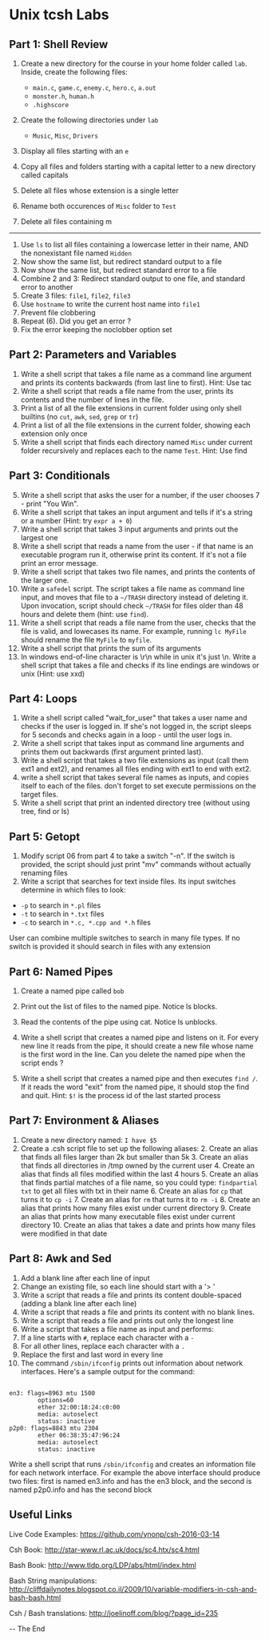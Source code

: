 # Unix tcsh Labs

## Part 1: Shell Review

1. Create a new directory for the course in your home folder called `lab`. Inside, create the following files: 
	* `main.c`, `game.c`, `enemy.c`, `hero.c`, `a.out`
	* `monster.h`, `human.h`
	* `.highscore`

2. Create the following directories under `lab`
	* `Music`, `Misc`, `Drivers`
	
2. Display all files starting with an `e`
3. Copy all files and folders starting with a capital letter to a new directory called capitals
4. Delete all files whose extension is a single letter
5. Rename both occurences of `Misc` folder to `Test`
6. Delete all files containing m

***

1. Use `ls` to list all files containing a lowercase letter in their name, AND the nonexistant file named `Hidden`
2. Now show the same list, but redirect standard output to a file
3. Now show the same list, but redirect standard error to a file
4. Combine 2 and 3: Redirect standard output to one file, and standard error to another
5. Create 3 files: `file1`, `file2`, `file3`
6. Use `hostname` to write the current host name into `file1`
7. Prevent file clobbering
8. Repeat (6). Did you get an error ?
9. Fix the error keeping the noclobber option set

## Part 2: Parameters and Variables

1. Write a shell script that takes a file name as a command line argument and prints its contents backwards (from last line to first). Hint: Use tac
3. Write a shell script that reads a file name from the user, prints its contents and the number of lines in the file.
5. Print a list of all the  file extensions in current folder using only shell builtins (no `cut`, `awk`, `sed`, `grep` or `tr`)
6. Print a list of all the file extensions in the current folder, showing each extension only once
7. Write a shell script that finds each directory named `Misc` under current folder recursively and replaces each to the name `Test`. Hint: Use find

## Part 3: Conditionals

5. Write a shell script that asks the user for a number, if the user chooses 7 - print "You Win".
1. Write a shell script that takes an input argument and tells if it's a string or a number (Hint: try `expr a + 0`)
2. Write a shell script that takes 3 input arguments and prints out the largest one
3. Write a shell script that reads a name from the user - if that name is an executable program run it, otherwise print its content.
If it's not a file print an error message.
4. Write a shell script that takes two file names, and prints the contents of the larger one.
6. Write a `safedel` script. The script takes a file name as command line input, and moves that file to a `~/TRASH` directory instead of deleting it.   
Upon invocation, script should check `~/TRASH` for files older than 48 hours and delete them (hint: use `find`).
7. Write a shell script that reads a file name from the user, checks that the file is valid, and lowecases its name. For example, running `lc MyFile` should rename the file `MyFile` to `myfile`.
8. Write a shell script that prints the sum of its arguments
10. In windows end-of-line character is \r\n while in unix it's just \n. Write a shell script that takes a file and checks if its line endings are windows or unix (Hint: use xxd)

## Part 4: Loops
1. Write a shell script called "wait_for_user" that takes a user name and checks if the user is logged in. If she's not logged in, the script sleeps for 5 seconds and checks again in a loop - until the user logs in.
2. Write a shell script that takes input as command line arguments and
prints them out backwards (first argument printed last).
6. Write a shell script that takes a two file extensions as input (call them ext1 and ext2), and renames all files ending with ext1 to end with ext2.
7. write a shell script that takes several file names as inputs, and copies itself to each of the files. don't forget to set execute permissions on the target files.
9. Write a shell script that print an indented directory tree (without using tree, find or ls)


## Part 5: Getopt
1. Modify script 06 from part 4 to take a switch "-n". If the switch is provided, the script should just print "mv" commands without actually renaming files
2. Write a script that searches for text inside files. Its input switches determine in which files to look: 
  * `-p` to search in `*.pl` files
  * `-t` to search in `*.txt` files
  * `-c` to search in `*.c, *.cpp and *.h` files

User can combine multiple switches to search in many file types. If no switch is provided it should search in files with any extension



## Part 6: Named Pipes
1. Create a named pipe called `bob`
2. Print out the list of files to the named pipe. Notice ls blocks.
3. Read the contents of the pipe using cat. Notice ls unblocks.
4. Write a shell script that creates a named pipe and listens on it. For
   every new line it reads from the pipe, it should create a new file
whose name is the first word in the line.
Can you delete the named pipe when the script ends ?

5. Write a shell script that creates a named pipe and then executes
   `find /`. If it reads the word "exit" from the named pipe, it should
stop the find and quit.
Hint: `$!` is the process id of the last started process

 
## Part 7: Environment & Aliases

1. Create a new directory named: `I have $5`
2. Create a .csh script file to set up the following aliases:
    2. Create an alias that finds all files larger than 2k but smaller than 5k
    3. Create an alias that finds all directories in /tmp owned by the current user
    4. Create an alias that finds all files modified within the last 4 hours
    5. Create an alias that finds partial matches of a file name, so you could type: `findpartial txt` to get all files with txt in their name
    6. Create an alias for `cp` that turns it to `cp -i`
    7. Create an alias for `rm` that turns it to `rm -i`
    8. Create an alias that prints how many files exist under current directory
    9. Create an alias that prints how many executable files exist under current directory
    10. Create an alias that takes a date and prints how many files were modified in that date




## Part 8: Awk and Sed

1. Add a blank line after each line of input
6. Change an existing file, so each line should start with a '> '
3. Write a script that reads a file and prints its content double-spaced (adding a blank line after each line)
4. Write a script that reads a file and prints its content with no blank lines.
5. Write a script that reads a file and prints out only the longest line
7. Write a script that takes a file name as input and performs:
  1. If a line starts with `#`, replace each character with a `-`
  2. For all other lines, replace each character with a `.`
9. Replace the first and last word in every line
10. The command `/sbin/ifconfig` prints out information about network interfaces. Here's a sample output for the command:
<pre><code>
en3: flags=8963<UP,BROADCAST,SMART,RUNNING,PROMISC,SIMPLEX,MULTICAST> mtu 1500
        options=60<TSO4,TSO6>
        ether 32:00:18:24:c0:00
        media: autoselect <full-duplex>
        status: inactive
p2p0: flags=8843<UP,BROADCAST,RUNNING,SIMPLEX,MULTICAST> mtu 2304
        ether 06:38:35:47:96:24
        media: autoselect
        status: inactive
</pre></code>
Write a shell script that runs `/sbin/ifconfig` and creates an information file for each network interface. For example
the above interface should produce two files: first is named en3.info and has the en3 block, and the second is named p2p0.info and has the second block

## Useful Links

Live Code Examples:
https://github.com/ynonp/csh-2016-03-14

Csh Book:
http://star-www.rl.ac.uk/docs/sc4.htx/sc4.html

Bash Book:
http://www.tldp.org/LDP/abs/html/index.html

Bash String manipulations:
http://cliffdailynotes.blogspot.co.il/2009/10/variable-modifiers-in-csh-and-bash-bash.html

Csh / Bash translations:
http://joelinoff.com/blog/?page_id=235

-- The End
